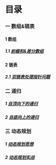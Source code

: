 # 目录

### 一 数组&链表

#### 1 数组

##### 	1.1 [前缀和&差分数组](./前缀和&差分数组.md)

#### 2 链表

##### 	2.1 [双链表处理指针问题](./双指针技巧处理链表问题.md)

### 二 递归

##### 1 [自顶向下的递归](./递归.md)

##### 2 [自底向上的递归](./递归.md)

### 三 动态规划

##### 1 [动态规划思想](./动态规划思想.md)

##### 2 [动态规划实战](./动态规划实战.md)

